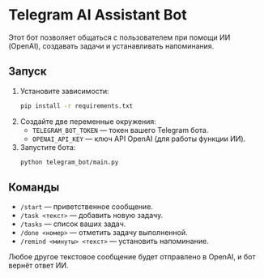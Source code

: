 # Telegram AI Assistant Bot

Этот бот позволяет общаться с пользователем при помощи ИИ (OpenAI), создавать задачи и устанавливать напоминания.

## Запуск

1. Установите зависимости:
   ```bash
   pip install -r requirements.txt
   ```
2. Создайте две переменные окружения:
   - `TELEGRAM_BOT_TOKEN` — токен вашего Telegram бота.
   - `OPENAI_API_KEY` — ключ API OpenAI (для работы функции ИИ).
3. Запустите бота:
   ```bash
   python telegram_bot/main.py
   ```

## Команды

- `/start` — приветственное сообщение.
- `/task <текст>` — добавить новую задачу.
- `/tasks` — список ваших задач.
- `/done <номер>` — отметить задачу выполненной.
- `/remind <минуты> <текст>` — установить напоминание.

Любое другое текстовое сообщение будет отправлено в OpenAI, и бот вернёт ответ ИИ.
